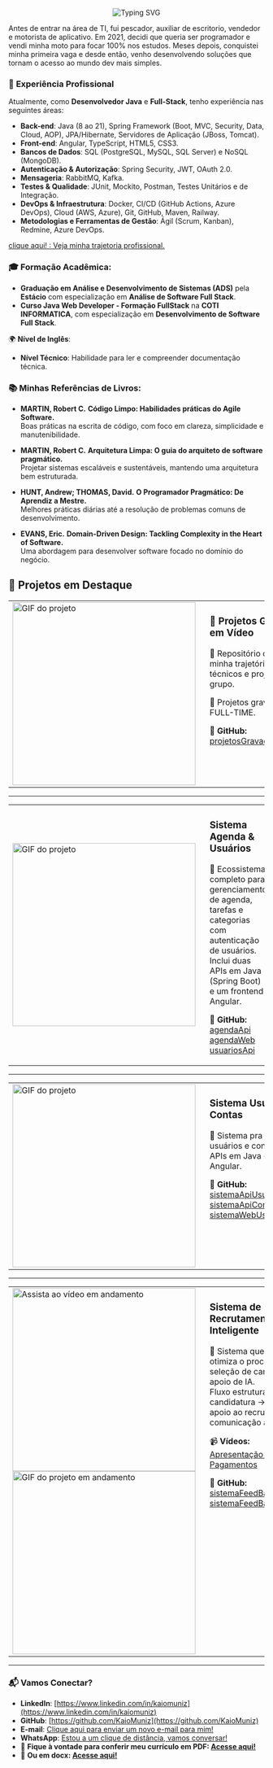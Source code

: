 <p align="center">
  <img src="https://readme-typing-svg.demolab.com?font=Fira+Code&size=28&speed=50&pause=2000&repeat=true&color=F2CDCD&center=true&width=1000&lines=Ol%C3%A1%2C+sou+Kaio+Muniz!+%F0%9F%91%8B;Desenvolvedor+Full-Stack;apaixonado+por+tecnologia!;Java+%7C+APIs+RESTful;Arquitetura+de+Sistemas+Web" alt="Typing SVG" />
</p>

Antes de entrar na área de TI, fui pescador, auxiliar de escritorio, vendedor e motorista de aplicativo. Em 2021, decidi que queria ser programador e vendi minha moto para focar 100% nos estudos. Meses depois, conquistei minha primeira vaga e desde então, venho desenvolvendo soluções que tornam o acesso ao mundo dev mais simples.



### 🌟 **Experiência Profissional**  

Atualmente, como **Desenvolvedor Java** e **Full-Stack**, tenho experiência nas seguintes áreas:  

- **Back-end**: Java (8 ao 21), Spring Framework (Boot, MVC, Security, Data, Cloud, AOP), JPA/Hibernate, Servidores de Aplicação (JBoss, Tomcat).  
- **Front-end**: Angular, TypeScript, HTML5, CSS3.  
- **Bancos de Dados**: SQL (PostgreSQL, MySQL, SQL Server) e NoSQL (MongoDB).  
- **Autenticação & Autorização**: Spring Security, JWT, OAuth 2.0.  
- **Mensageria**: RabbitMQ, Kafka.  
- **Testes & Qualidade**: JUnit, Mockito, Postman, Testes Unitários e de Integração.  
- **DevOps & Infraestrutura**: Docker, CI/CD (GitHub Actions, Azure DevOps), Cloud (AWS, Azure), Git, GitHub, Maven, Railway.  
- **Metodologias e Ferramentas de Gestão**: Ágil (Scrum, Kanban), Redmine, Azure DevOps.  



<a href="https://github.com/KaioMuniz/trajetoriaKaio" target="_blank" class="link-button">
    clique aqui! : Veja minha trajetoria profissional.
</a>


### 🎓 Formação Acadêmica:
- **Graduação em Análise e Desenvolvimento de Sistemas (ADS)** pela **Estácio** com especialização em **Análise de Software Full Stack**.
- **Curso Java Web Developer - Formação FullStack** na **COTI INFORMATICA**, com especialização em **Desenvolvimento de Software Full Stack**.


🌍 **Nível de Inglês**:  
- **Nível Técnico**: Habilidade para ler e compreender documentação técnica.  


### 📚 **Minhas Referências de Livros**:

- **MARTIN, Robert C.** **Código Limpo: Habilidades práticas do Agile Software.**  
  Boas práticas na escrita de código, com foco em clareza, simplicidade e manutenibilidade.

- **MARTIN, Robert C.** **Arquitetura Limpa: O guia do arquiteto de software pragmático.**  
  Projetar sistemas escaláveis e sustentáveis, mantendo uma arquitetura bem estruturada.

- **HUNT, Andrew; THOMAS, David.** **O Programador Pragmático: De Aprendiz a Mestre.**  
  Melhores práticas diárias até a resolução de problemas comuns de desenvolvimento.

- **EVANS, Eric.** **Domain-Driven Design: Tackling Complexity in the Heart of Software.**  
  Uma abordagem para desenvolver software focado no domínio do negócio.

## 🚀 Projetos em Destaque  

<table>
  <tr>
    <td>
      <a href="#">
        <img src="https://media1.giphy.com/media/v1.Y2lkPTc5MGI3NjExOTFpNnJ5bTVlazJkc2JoOWMyazBlc2tueXd3NTE1dWFxMHpwaXZ2bSZlcD12MV9pbnRlcm5hbF9naWZfYnlfaWQmY3Q9Zw/4jgZoq3byCoO9wFmH7/giphy.gif" alt="GIF do projeto" width="360">
      </a>
    </td>
    <td style="vertical-align: top; padding-left: 20px;">
      <h3>🧪 Projetos Gravados em Vídeo</h3>
      <p>🔹 Repositório que reúne minha trajetória em testes técnicos e projetos em grupo.</p>
      <p> 🔹 Projetos gravados em FULL-TIME.</p>
      <p>🔗 <strong>GitHub:</strong><br/>
      <a href="https://github.com/KaioMuniz/projetosGravadosEmVideo">projetosGravadosEmVideo</a></p>
    </td>
  </tr>
</table>


---

<table>
  <tr>
    <td>
      <a href="#">
        <img src="https://media4.giphy.com/media/v1.Y2lkPTc5MGI3NjExbTZhYnZyNm56cG1kZ3FhMjZzNGptbHAzMWJ4eGM0N3Z2cmplZHB5ciZlcD12MV9pbnRlcm5hbF9naWZfYnlfaWQmY3Q9Zw/sAc0FGbH4gg62vIRuL/giphy.gif" alt="GIF do projeto" width="360">
      </a>
    </td>
    <td style="vertical-align: top; padding-left: 20px;">
      <h3>Sistema Agenda & Usuários</h3>
      <p>🔹 Ecossistema completo para gerenciamento de agenda, tarefas e categorias com autenticação de usuários.<br/>
      Inclui duas APIs em Java (Spring Boot) e um frontend Angular.</p>
      <p>🔗 <strong>GitHub:</strong><br/>
      <a href="https://github.com/KaioMuniz/agendaApi">agendaApi</a><br/>
      <a href="https://github.com/KaioMuniz/agendaWeb">agendaWeb</a><br/>
      <a href="https://github.com/KaioMuniz/usuariosApi">usuariosApi</a></p>
    </td>
  </tr>
</table>

---

<table>
  <tr>
    <td>
      <a href="#">
        <img src="https://media2.giphy.com/media/v1.Y2lkPTc5MGI3NjExanRuaTJmYjc1bjY3bTV0cm52NXB4MzdtbG8yOG13NjlldWQwMmJ3cCZlcD12MV9pbnRlcm5hbF9naWZfYnlfaWQmY3Q9Zw/eeA9CKjzJjCBJm90HZ/giphy.gif" alt="GIF do projeto" width="360">
      </a>
    </td>
    <td style="vertical-align: top; padding-left: 20px;">
      <h3>Sistema Usuários & Contas</h3>
      <p>🔹 Sistema pra gestão de usuários e contas: duas APIs em Java + front em Angular.<br/>
     </p>
      <p>🔗 <strong>GitHub:</strong><br/>
        <a href="https://github.com/KaioMuniz/sistemaApiUsuarioContas">sistemaApiUsuarioContas</a><br/>
        <a href="https://github.com/KaioMuniz/sistemaApiContasUsuario">sistemaApiContasUsuario</a><br/>
        <a href="https://github.com/KaioMuniz/sistemaWebUsuarioContas">sistemaWebUsuarioContas</a>
      </p>
    </td>
  </tr>
</table>


---

<table>
  <tr>
    <td>
      <a href="#">
        <img src="" alt="Assista ao vídeo em andamento" width="360">
      </a>
      <a href="#">
        <img src="" alt="GIF do projeto em andamento" width="360">
      </a>
    </td>
    <td style="vertical-align: top; padding-left: 20px;">
      <h3>Sistema de Recrutamento Inteligente</h3>
      <p>🔹 Sistema que automatiza e otimiza o processo de seleção de candidatos com apoio de IA.<br/>
      Fluxo estruturado: candidatura → análise IA → apoio ao recrutador → comunicação automatizada.</p>
       <p>📹 <strong>Vídeos:</strong><br/>
      <a href="#">Apresentação API Pagamentos</a></p>
      <p>🔗 <strong>GitHub:</strong><br/>
        <a href="https://github.com/KaioMuniz/sistemaFeedBackVagasWeb">sistemaFeedBackVagasWeb</a><br/>
        <a href="https://github.com/KaioMuniz/sistemaFeedBackVagasApi">sistemaFeedBackVagasApi</a><br/>
    </td>
  </tr>
</table>

---


### 📬 **Vamos Conectar?**

* **LinkedIn**: [https://www.linkedin.com/in/kaiomuniz](https://www.linkedin.com/in/kaiomuniz)
* **GitHub**: [https://github.com/KaioMuniz](https://github.com/KaioMuniz)
* **E-mail**: [Clique aqui para enviar um novo e-mail para mim!](https://mail.google.com/mail/?view=cm&fs=1&to=kkaioribeiro@gmail.com)
* **WhatsApp**: [Estou a um clique de distância, vamos conversar!](https://wa.me/5521972345311)
* 📄 **Fique à vontade para conferir meu currículo em PDF: [Acesse aqui!](https://github.com/KaioMuniz/kaioCurriculum/blob/main/KAIO%20MUNIZ%20DE%20SOUZA%20RIBEIRO.pdf)**
* 📄 **Ou em docx: [Acesse aqui!](https://github.com/KaioMuniz/kaioCurriculum/blob/main/KAIO%20MUNIZ%20DE%20SOUZA%20RIBEIRO.docx)**

